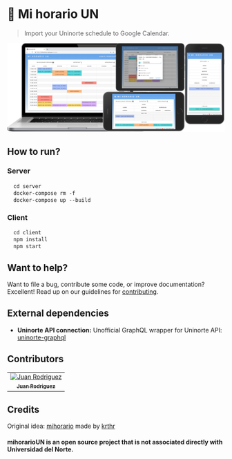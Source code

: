 # 📆 Mi horario UN
> Import your Uninorte schedule to Google Calendar.
<div align="center">
    <a href="https://mihorarioun.web.app">
        <img src="/client/src/assets/screens.svg" alt="Mi horario UN" width="800px" />
    </a>
</div>

## How to run?
### Server

```shell
  cd server
  docker-compose rm -f
  docker-compose up --build
```
### Client

```shell
  cd client
  npm install
  npm start
```

## Want to help?
Want to file a bug, contribute some code, or improve documentation? Excellent! Read up on our guidelines for [contributing][contributing].

## External dependencies
* **Uninorte API connection:** Unofficial GraphQL wrapper for Uninorte API: [uninorte-graphql](https://github.com/krthr/uninorte-graphql)

## Contributors
<table>
  <tr>
    <td align="center"><a href="https://github.com/sjdonado"><img src="https://avatars.githubusercontent.com/u/27580836?s=96&v=4" width="100px;" alt="Juan Rodriguez"/><br /><sub><b>Juan Rodriguez</b></sub></a></td>
  </tr>
<table>

## Credits
Original idea: [mihorario](https://uncal.herokuapp.com) made by [krthr](https://github.com/krthr)

#### mihorarioUN is an open source project that is not associated directly with Universidad del Norte.

[contributing]: https://github.com/sjdonado/quevent/blob/master/CONTRIBUTING.md
